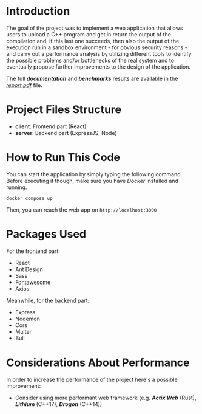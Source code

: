 # Introduction
The goal of the project was to implement a web application that allows users to upload a C++ program and get in return the output of the compilation and, if this last one succeeds, then also the output of the execution run in a sandbox environment - for obvious security reasons - and carry out a performance analysis by utilizing different tools to identify the possible problems and/or bottlenecks of the real system and to eventually propose further improvements to the design of the application.

The full ***documentation*** and ***benchmarks*** results are available in the [*report.pdf*](https://github.com/FabioDainese/Software_Performace_and_Scalability/tree/master/report.pdf) file.

# Project Files Structure
* **client**: Frontend part (React)
* **server**: Backend part (ExpressJS, Node)

# How to Run This Code
You can start the application by simply typing the following command. Before executing it though, make sure you have *Docker* installed and running.

```
docker compose up
```

Then, you can reach the web app on `http://localhost:3000`

# Packages Used
For the frontend part:
* React
* Ant Design
* Sass
* Fontawesome
* Axios

Meanwhile, for the backend part:
* Express
* Nodemon
* Cors
* Multer
* Bull

# Considerations About Performance
In order to increase the performance of the project here's a possible improvement:

* Consider using more performant web framework (e.g. ***Actix Web*** (Rust), ***Lithium*** (C++17), ***Drogon*** (C++14))
